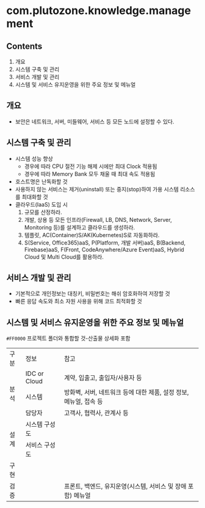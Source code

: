 # com.plutozone.knowledge.management


## Contents
1. 개요
2. 시스템 구축 및 관리
3. 서비스 개발 및 관리
4. 시스템 및 서비스 유지운영을 위한 주요 정보 및 메뉴얼


## 개요
- 보안은 네트워크, 서버, 미들웨어, 서비스 등 모든 노드에 설정할 수 있다.


## 시스템 구축 및 관리
- 시스템 성능 향상
	- 경우에 따라 CPU 절전 기능 해제 시에만 최대 Clock 적용됨
	- 경우에 따라 Memory Bank 모두 채울 때 최대 속도 적용됨
- 호스트명은 난독화할 것
- 사용하지 않는 서비스는 제거(uninstall) 또는 중지(stop)하여 가용 시스템 리소스를 최대화할 것
- 클라우드(IaaS) 도입 시
	1. 규모를 산정하라.
	2. 개발, 상용 등 모든 인프라(Firewall, LB, DNS, Network, Server, Monitoring 등)를 설계하고 클라우드를 생성하라.
	3. 템플릿, AC(Container)S/AK(Kubernetes)S로 자동화하라.
	4. S(Service, Office365)aaS, P(Platform, 개발 서버)aaS, B(Backend, Firebase)aaS, F(Front, CodeAnywhere/Azure Event)aaS, Hybrid Cloud 및 Multi Cloud를 활용하라.


## 서비스 개발 및 관리
- 기본적으로 개인정보는 대칭키, 비밀번호는 해쉬 암호화하여 저장할 것
- 빠른 응답 속도와 최소 자원 사용을 위해 코드 최적화할 것


## 시스템 및 서비스 유지운영을 위한 주요 정보 및 메뉴얼
`#FF0000` 프로젝트 폴더와 통합할 것-산출물 상세화 포함
<table>
<tr>
	<td>구분</td>
	<td>정보</td>
	<td>참고</td>
</tr>
<tr>
	<td rowspan=3>분석</td>
	<td>IDC or Cloud</td>
	<td>계약, 입출고, 출입자/사용자 등</td>
</tr>
<tr>
	<td>시스템</td>
	<td>방화벽, 서버, 네트워크 등에 대한 제품, 설정 정보, 메뉴얼, 접속 등</td>
</tr>
<tr>
	<td>담당자</td>
	<td>고객사,  협력사, 관계사 등</td>
</tr>
<tr>
	<td rowspan=2>설계</td>
	<td>시스템 구성도</td>
	<td></td>
</tr>
<tr>
	<td>서비스 구성도</td>
	<td></td>
</tr>
<tr>
	<td>구현</td>
	<td></td>
	<td></td>
</tr>
<tr>
	<td>검증</td>
	<td></td>
	<td>프론트, 백엔드, 유지운영(시스템, 서비스 및  장애 포함) 메뉴얼</td>
</tr>
</table>